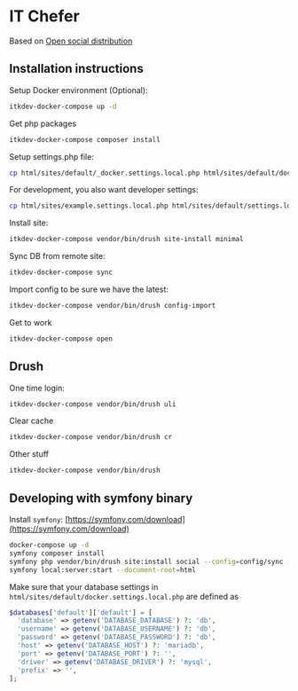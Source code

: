# IT Chefer

Based on [Open social distribution](https://github.com/goalgorilla/open_social)

## Installation instructions

Setup Docker environment (Optional):

```sh
itkdev-docker-compose up -d
```

Get php packages

```sh
itkdev-docker-compose composer install
```

Setup settings.php file:

```sh
cp html/sites/default/_docker.settings.local.php html/sites/default/docker.settings.local.php
```

For development, you also want developer settings:

```sh
cp html/sites/example.settings.local.php html/sites/default/settings.local.php
```

Install site:

```sh
itkdev-docker-compose vendor/bin/drush site-install minimal
```

Sync DB from remote site:

```sh
itkdev-docker-compose sync
```

Import config to be sure we have the latest:

```sh
itkdev-docker-compose vendor/bin/drush config-import
```

Get to work

```sh
itkdev-docker-compose open
```

## Drush

One time login:

```sh
itkdev-docker-compose vendor/bin/drush uli
```

Clear cache

```sh
itkdev-docker-compose vendor/bin/drush cr
```

Other stuff

```sh
itkdev-docker-compose vendor/bin/drush
```

## Developing with symfony binary

Install `symfony`: [https://symfony.com/download](https://symfony.com/download)

```sh
docker-compose up -d
symfony composer install
symfony php vendor/bin/drush site:install social --config=config/sync --yes
symfony local:server:start --document-root=html
```

Make sure that your database settings in
`html/sites/default/docker.settings.local.php` are defined as

```php
$databases['default']['default'] = [
  'database' => getenv('DATABASE_DATABASE') ?: 'db',
  'username' => getenv('DATABASE_USERNAME') ?: 'db',
  'password' => getenv('DATABASE_PASSWORD') ?: 'db',
  'host' => getenv('DATABASE_HOST') ?: 'mariadb',
  'port' => getenv('DATABASE_PORT') ?: '',
  'driver' => getenv('DATABASE_DRIVER') ?: 'mysql',
  'prefix' => '',
];
```
